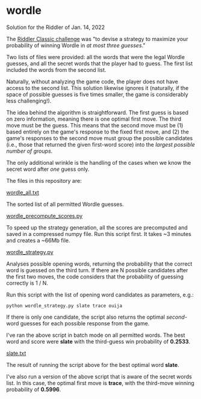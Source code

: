 # wordle
Solution for the Riddler of Jan. 14, 2022

The [Riddler Classic challenge](https://fivethirtyeight.com/features/when-the-riddler-met-wordle/)
was "to devise a strategy to maximize your probability of winning Wordle in *at most three guesses*."

Two lists of files were provided: all the words that were the legal Wordle guesses, and all the secret
words that the player had to guess. The first list included the words from the second list.

Naturally, without analyzing the game code, the player does not have access to the second list. This
solution likewise ignores it (naturally, if the space of possible guesses is five times smaller, the
game is considerably less challenging!).

The idea behind the algorithm is straightforward. The first guess is based on zero information, meaning
there is one optimal first move. The third move must be the guess. This means that the second move must be
(1) based entirely on the game's response to the fixed first move, and (2) the game's responses to the
second move must group the possible candidates (i.e., those that returned the given first-word score) into
the *largest possible number of groups*.

The only additional wrinkle is the handling of the cases when we know the secret word after *one* guess only.

The files in this repository are:

[wordle_all.txt](wordle_all.txt)

The sorted list of all permitted Wordle guesses.

[wordle_precompute_scores.py](wordle_precompute_scores.py)

To speed up the strategy generation, all the scores are precomputed and saved in a compressed numpy file.
Run this script first. It takes ~3 minutes and creates a ~66Mb file.

[wordle_strategy.py](wordle_strategy.py)

Analyses possible opening words, returning the probability that the correct word is guessed on the third turn.
If there are N possible candidates after the first two moves, the code considers that the probability of guessing
correctly is 1 / N.

Run this script with the list of opening word candidates as parameters, e.g.:
```
python wordle_strategy.py slate trace ouija
```
If there is only one candidate, the script also returns the optimal *second*-word guesses for each possible
response from the game.

I've ran the above script in batch mode on all permitted words. The best word and score were **slate** with the
third-guess win probability of **0.2533**.

[slate.txt](slate.txt)

The result of running the script above for the best optimal word <b>slate</b>.

I've also run a version of the above script that is aware of the secret words list. In this case, the optimal first
move is **trace**, with the third-move winning probability of **0.5996**.
